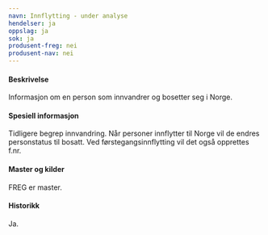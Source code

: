 ```yaml
---
navn: Innflytting - under analyse
hendelser: ja
oppslag: ja
sok: ja
produsent-freg: nei
produsent-nav: nei
---
```


#### Beskrivelse

Informasjon om en person som innvandrer og bosetter seg i Norge.

#### Spesiell informasjon

Tidligere begrep innvandring.
Når personer innflytter til Norge vil de endres personstatus til bosatt.
Ved førstegangsinnflytting vil det også opprettes f.nr.

#### Master og kilder

FREG er master.

#### Historikk

Ja.


